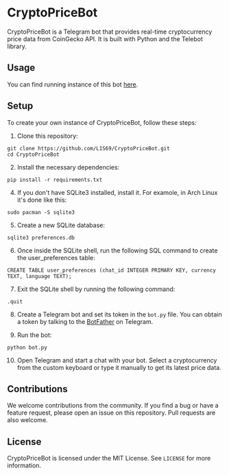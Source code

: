 # CryptoPriceBot
CryptoPriceBot is a Telegram bot that provides real-time cryptocurrency price data from CoinGecko API. It is built with Python and the Telebot library.

## Usage
You can find running instance of this bot [here](https://t.me/cryptOwObot).

## Setup
To create your own instance of CryptoPriceBot, follow these steps:
1. Clone this repository:
```
git clone https://github.com/L1S69/CryptoPriceBot.git
cd CryptoPriceBot
```
2. Install the necessary dependencies:
```
pip install -r requirements.txt

```
4. If you don't have SQLite3 installed, install it. For examole, in Arch Linux it's done like this:
```
sudo pacman -S sqlite3
```
5. Create a new SQLite database:
```
sqlite3 preferences.db
```
6. Once inside the SQLite shell, run the following SQL command to create the user_preferences table:
```
CREATE TABLE user_preferences (chat_id INTEGER PRIMARY KEY, currency TEXT, language TEXT);
```
7. Exit the SQLite shell by running the following command:
```
.quit
```
8. Create a Telegram bot and set its token in the `bot.py` file. You can obtain a token by talking to the [BotFather](https://t.me/BotFather) on Telegram.

9. Run the bot:
```
python bot.py
```
10. Open Telegram and start a chat with your bot. Select a cryptocurrency from the custom keyboard or type it manually to get its latest price data.

## Contributions

We welcome contributions from the community. If you find a bug or have a feature request, please open an issue on this repository. Pull requests are also welcome.

## License

CryptoPriceBot is licensed under the MIT License. See `LICENSE` for more information.
